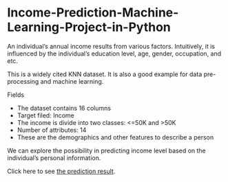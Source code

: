 # Income-Prediction-Machine-Learning-Project-in-Python

An individual’s annual income results from various factors. Intuitively, it is influenced by the individual’s education level, age, gender, occupation, and etc.

This is a widely cited KNN dataset. It is also a good example for data pre-processing and machine learning.

Fields
- The dataset contains 16 columns
- Target filed: Income
- The income is divide into two classes: <=50K and >50K
- Number of attributes: 14
- These are the demographics and other features to describe a person

We can explore the possibility in predicting income level based on the individual’s personal information.

Click here to see [the prediction result](https://github.com/WittsMei/Income-Prediction-Machine-Learning-Project-in-Python/blob/main/Income%20Prection.ipynb).
